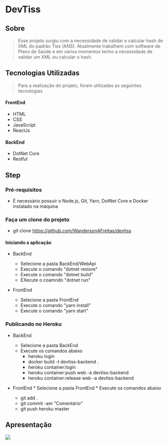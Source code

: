 # DevTiss

## Sobre
> Esse projeto surgiu com a necessidade de validar e calcular hash de XML do padrão Tiss (ANS). Atualmente trabalhem com software de Plano de Saúde e em vários momentos tenho a necessidade de validar um XML ou calcular o hash.

## Tecnologias Utilizadas
> Para a realização do projeto, foram utilizadas as seguintes tecnologias
  
  <h4>FrontEnd</h4>
  <ul>
    <li>HTML</li>
    <li>CSS</li>
    <li>JavaScript</li>
    <li>ReactJs</li>
  </ul>

  <h4>BackEnd</h4>
  <ul>
    <li>DotNet Core</li>
    <li>Restful</li>
  </ul>

## Step
### Pré-requisitos
* É necessário possuir o Node.js, Git, Yarn, DotNet Core e Docker instalado na máquina

### Faça um clone do projeto
* git clone https://github.com/WandersonAFreitas/devtiss

#### Iniciando a aplicação
  * BackEnd
    * Selecione a pasta BackEnd/WebApi
    * Execute o comando "dotnet restore"
    * Execute o comando "dotnet build"
    * EXecute o coamndo "dotnet run"
    
  * FrontEnd
    * Selecione a pasta FrontEnd
    * Execute o comando "yarn install"
    * Execute o comando "yarn start"

### Publicando no Heroku

  * BackEnd
    * Selecione a pasta BackEnd
    * Execute os comandos abaixo 
      * heroku login
      * docker build -t devtiss-backend .
      * heroku container:login
      * heroku container:push web -a devtiss-backend
      * heroku container:release web -a devtiss-backend
      
   * FrontEnd
    * Selecione a pasta FrontEnd
    * Execute os comandos abaixo
      * git add .
      * git commit -am "Comentário"
      * git push heroku master
 
## Apresentação
 <img src="https://user-images.githubusercontent.com/14041111/83968224-088d5280-a89e-11ea-860e-7e95770985c4.gif">
